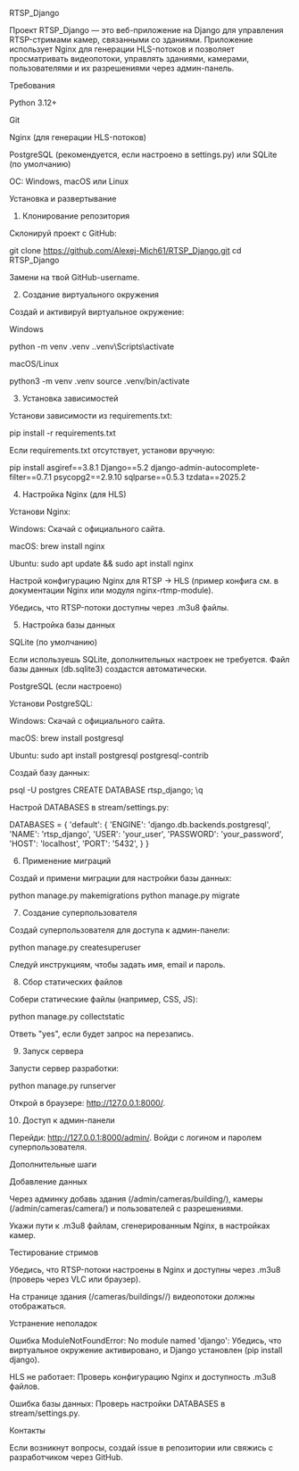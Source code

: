 RTSP_Django

Проект RTSP_Django — это веб-приложение на Django для управления RTSP-стримами камер, связанными со зданиями. Приложение использует Nginx для генерации HLS-потоков и позволяет просматривать видеопотоки, управлять зданиями, камерами, пользователями и их разрешениями через админ-панель.

Требования





Python 3.12+



Git



Nginx (для генерации HLS-потоков)



PostgreSQL (рекомендуется, если настроено в settings.py) или SQLite (по умолчанию)



ОС: Windows, macOS или Linux

Установка и развертывание

1. Клонирование репозитория

Склонируй проект с GitHub:



git clone https://github.com/Alexej-Mich61/RTSP_Django.git
cd RTSP_Django

Замени <your-username> на твой GitHub-username.

2. Создание виртуального окружения

Создай и активируй виртуальное окружение:

Windows

python -m venv .venv
.\.venv\Scripts\activate

macOS/Linux

python3 -m venv .venv
source .venv/bin/activate

3. Установка зависимостей

Установи зависимости из requirements.txt:

pip install -r requirements.txt

Если requirements.txt отсутствует, установи вручную:

pip install asgiref==3.8.1 Django==5.2 django-admin-autocomplete-filter==0.7.1 psycopg2==2.9.10 sqlparse==0.5.3 tzdata==2025.2

4. Настройка Nginx (для HLS)





Установи Nginx:





Windows: Скачай с официального сайта.



macOS: brew install nginx



Ubuntu: sudo apt update && sudo apt install nginx



Настрой конфигурацию Nginx для RTSP → HLS (пример конфига см. в документации Nginx или модуля nginx-rtmp-module).



Убедись, что RTSP-потоки доступны через .m3u8 файлы.

5. Настройка базы данных

SQLite (по умолчанию)

Если используешь SQLite, дополнительных настроек не требуется. Файл базы данных (db.sqlite3) создастся автоматически.

PostgreSQL (если настроено)





Установи PostgreSQL:





Windows: Скачай с официального сайта.



macOS: brew install postgresql



Ubuntu: sudo apt install postgresql postgresql-contrib



Создай базу данных:

psql -U postgres
CREATE DATABASE rtsp_django;
\q



Настрой DATABASES в stream/settings.py:

DATABASES = {
    'default': {
        'ENGINE': 'django.db.backends.postgresql',
        'NAME': 'rtsp_django',
        'USER': 'your_user',
        'PASSWORD': 'your_password',
        'HOST': 'localhost',
        'PORT': '5432',
    }
}

6. Применение миграций

Создай и примени миграции для настройки базы данных:

python manage.py makemigrations
python manage.py migrate

7. Создание суперпользователя

Создай суперпользователя для доступа к админ-панели:

python manage.py createsuperuser

Следуй инструкциям, чтобы задать имя, email и пароль.

8. Сбор статических файлов

Собери статические файлы (например, CSS, JS):

python manage.py collectstatic

Ответь "yes", если будет запрос на перезапись.

9. Запуск сервера

Запусти сервер разработки:

python manage.py runserver

Открой в браузере: http://127.0.0.1:8000/.

10. Доступ к админ-панели

Перейди: http://127.0.0.1:8000/admin/. Войди с логином и паролем суперпользователя.

Дополнительные шаги

Добавление данных





Через админку добавь здания (/admin/cameras/building/), камеры (/admin/cameras/camera/) и пользователей с разрешениями.



Укажи пути к .m3u8 файлам, сгенерированным Nginx, в настройках камер.

Тестирование стримов





Убедись, что RTSP-потоки настроены в Nginx и доступны через .m3u8 (проверь через VLC или браузер).



На странице здания (/cameras/buildings/<id>/) видеопотоки должны отображаться.

Устранение неполадок





Ошибка ModuleNotFoundError: No module named 'django': Убедись, что виртуальное окружение активировано, и Django установлен (pip install django).



HLS не работает: Проверь конфигурацию Nginx и доступность .m3u8 файлов.



Ошибка базы данных: Проверь настройки DATABASES в stream/settings.py.

Контакты

Если возникнут вопросы, создай issue в репозитории или свяжись с разработчиком через GitHub.